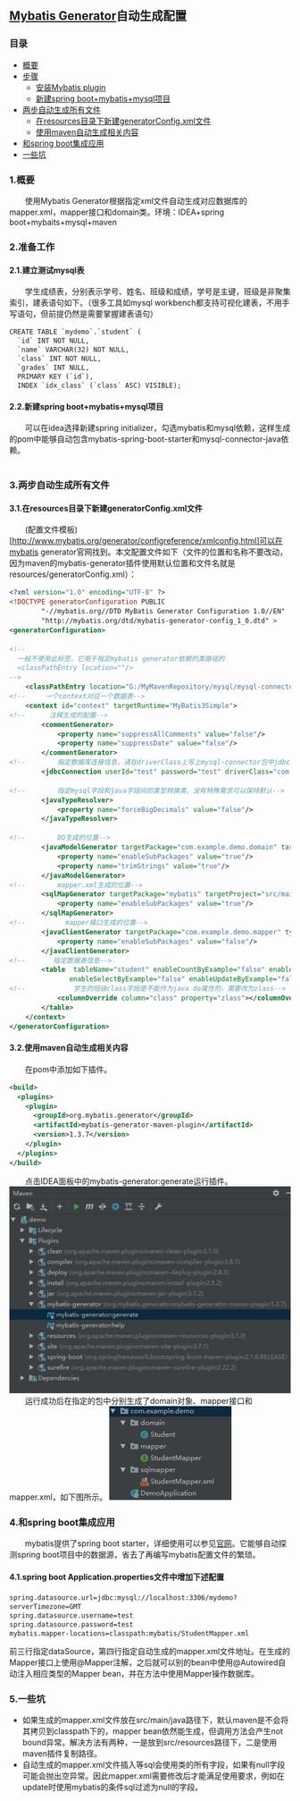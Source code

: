##  [Mybatis Generator](http://www.mybatis.org/generator/)自动生成配置
### 目录
- [概要](#1概要)
- [步骤](#2准备工作)
  - [安装Mybatis plugin](#21建立测试mysql表)
  - [新建spring boot+mybatis+mysql项目](22新建spring-bootmybatismysql项目)
- [两步自动生成所有文件](3两步自动生成所有文件)
  - [在resources目录下新建generatorConfig.xml文件](31在resources目录下新建generatorConfigxml文件)
  - [使用maven自动生成相关内容](32使用maven自动生成相关内容)
- [和spring boot集成应用](4和spring-boot集成应用)
- [一些坑](5一些坑)
###   1.概要
&emsp;&emsp;使用Mybatis Generator根据指定xml文件自动生成对应数据库的mapper.xml，mapper接口和domain类。环境：IDEA+spring boot+mybaits+mysql+maven
###   2.准备工作

#### 2.1.建立测试mysql表
&emsp;&emsp;学生成绩表，分别表示学号、姓名、班级和成绩，学号是主键，班级是非聚集索引，建表语句如下。（很多工具如mysql workbench都支持可视化建表，不用手写语句，但前提仍然是需要掌握建表语句）
```mysql
CREATE TABLE `mydemo`.`student` (
  `id` INT NOT NULL,
  `name` VARCHAR(32) NOT NULL,
  `class` INT NOT NULL,
  `grades` INT NULL,
  PRIMARY KEY (`id`),
  INDEX `idx_class` (`class` ASC) VISIBLE);
```

#### 2.2.新建spring boot+mybatis+mysql项目
&emsp;&emsp;可以在idea选择新建spring initializer，勾选mybatis和mysql依赖，这样生成的pom中能够自动包含mybatis-spring-boot-starter和mysql-connector-java依赖。
   <br/><br/>

### 3.两步自动生成所有文件
#### 3.1.在resources目录下新建generatorConfig.xml文件
&emsp;&emsp;(配置文件模板)[http://www.mybatis.org/generator/configreference/xmlconfig.html]可以在mybatis generator官网找到。本文配置文件如下（文件的位置和名称不要改动，因为maven的mybatis-generator插件使用默认位置和文件名就是resources/generatorConfig.xml）：
```xml
<?xml version="1.0" encoding="UTF-8" ?>
<!DOCTYPE generatorConfiguration PUBLIC
        "-//mybatis.org//DTD MyBatis Generator Configuration 1.0//EN"
        "http://mybatis.org/dtd/mybatis-generator-config_1_0.dtd" >
<generatorConfiguration>

<!--
  一般不使用此标签，它用于指定mybatis generator依赖的类路径的
  <classPathEntry location=""/>
-->
    <classPathEntry location="G:/MyMavenRepository/mysql/mysql-connector-java/8.0.16/mysql-connector-java-8.0.16.jar"/>
<!--     一个context对应一个数据表-->
    <context id="context" targetRuntime="MyBatis3Simple">
<!--      注释生成的配置-->
        <commentGenerator>
            <property name="suppressAllComments" value="false"/>
            <property name="suppressDate" value="false"/>
        </commentGenerator>
<!--        指定数据库连接信息，请在driverClass上写上mysql-connector包中jdbc driver class的全类名-->
        <jdbcConnection userId="test" password="test" driverClass="com.mysql.cj.jdbc.Driver" connectionURL="jdbc:mysql://localhost:3306/mydemo?serverTimezone=GMT"/>

<!--        指定mysql字段和java字段间的类型转换类，没有特殊需求可以保持默认-->
        <javaTypeResolver>
            <property name="forceBigDecimals" value="false"/>
        </javaTypeResolver>

<!--        DO生成的位置-->
        <javaModelGenerator targetPackage="com.example.demo.domain" targetProject="src/main/java">
            <property name="enableSubPackages" value="true"/>
            <property name="trimStrings" value="true"/>
        </javaModelGenerator>
<!--        mapper.xml生成的位置-->
        <sqlMapGenerator targetPackage="mybatis" targetProject="src/main/resources">
            <property name="enableSubPackages" value="true"/>
        </sqlMapGenerator>
<!--          mapper接口生成的位置-->
        <javaClientGenerator targetPackage="com.example.demo.mapper" type="XMLMAPPER" targetProject="src/main/java">
            <property name="enableSubPackages" value="false"/>
        </javaClientGenerator>
<!--       指定数据表信息-->
        <table  tableName="student" enableCountByExample="false" enableDeleteByExample="false"
               enableSelectByExample="false" enableUpdateByExample="false">
<!--            学生的班级class字段是不能作为java do属性的，需要改为zlass-->
            <columnOverride column="class" property="zlass"></columnOverride>
        </table>
    </context>
</generatorConfiguration>
```
#### 3.2.使用maven自动生成相关内容
&emsp;&emsp;在pom中添加如下插件。
```xml
<build>
  <plugins>
    <plugin>
      <groupId>org.mybatis.generator</groupId>
      <artifactId>mybatis-generator-maven-plugin</artifactId>
      <version>1.3.7</version>
    </plugin>
  </plugins>
</build>
```
&emsp;&emsp;点击IDEA面板中的mybatis-generator:generate运行插件。
![](https://github.com/nanguohao/blog/blob/master/MyBatis/Mybatis%20Generator%E8%87%AA%E5%8A%A8%E7%94%9F%E6%88%90%E6%95%B0%E6%8D%AE%E5%BA%93mapper%E5%92%8C%E7%B1%BB%E6%96%87%E4%BB%B6/maven%20generate.JPG)<br/>
&emsp;&emsp;运行成功后在指定的包中分别生成了domain对象、mapper接口和mapper.xml，如下图所示。
![](https://github.com/nanguohao/blog/blob/master/MyBatis/Mybatis%20Generator%E8%87%AA%E5%8A%A8%E7%94%9F%E6%88%90%E6%95%B0%E6%8D%AE%E5%BA%93mapper%E5%92%8C%E7%B1%BB%E6%96%87%E4%BB%B6/%E7%BB%93%E6%9E%9C.JPG)

### 4.和spring boot集成应用
&emsp;&emsp;mybatis提供了spring boot starter，详细使用可以参见[官网](http://www.mybatis.org/spring-boot-starter/mybatis-spring-boot-autoconfigure/)。它能够自动探测spring boot项目中的数据源，省去了再编写mybatis配置文件的繁琐。
#### 4.1.spring boot Application.properties文件中增加下述配置
```
spring.datasource.url=jdbc:mysql://localhost:3306/mydemo?serverTimezone=GMT
spring.datasource.username=test
spring.datasource.password=test
mybatis.mapper-locations=classpath:mybatis/StudentMapper.xml
```
前三行指定dataSource，第四行指定自动生成的mapper.xml文件地址。在生成的Mapper接口上使用@Mapper注解，之后就可以别的bean中使用@Autowired自动注入相应类型的Mapper bean，并在方法中使用Mapper操作数据库。

### 5.一些坑
- 如果生成的mapper.xml文件放在src/main/java路径下，默认maven是不会将其拷贝到classpath下的，mapper bean依然能生成，但调用方法会产生not bound异常。解决方法有两种，一是放到src/resources路径下，二是使用maven插件复制路径。
- 自动生成的mapper.xml文件插入等sql会使用类的所有字段，如果有null字段可能会抛出空异常。因此mapper.xml需要修改后才能满足使用要求，例如在update时使用mybatis的条件sql过滤为null的字段。
